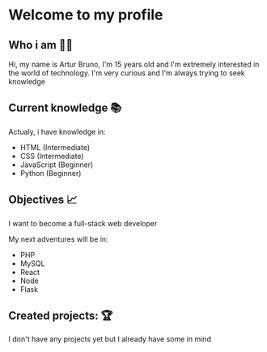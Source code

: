 # Welcome to my profile

## Who i am 🖐🏻

Hi, my name is Artur Bruno, I'm 15 years old and I'm extremely interested in the world of technology. I'm very curious and I'm always trying to seek knowledge

## Current knowledge 📚

Actualy, i have knowledge in:
- HTML (Intermediate)
- CSS (Intermediate)
- JavaScript (Beginner)
- Python (Beginner)

## Objectives 📈

I want to become a full-stack web developer

My next adventures will be in:

- PHP
- MySQL
- React
- Node
- Flask

## Created projects: 🏆

I don't have any projects yet but I already have some in mind
